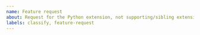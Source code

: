 ```yaml
---
name: Feature request
about: Request for the Python extension, not supporting/sibling extensions
labels: classify, feature-request
---
```


<!-- **PLEASE** look for preexisting feature requests before opening a new one as a 👍 on a preexisting issue is more important than opening a new issue or leaving a comment. -->
